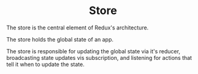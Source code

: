 <h1 align="center">
Store
</h1>

The store is the central element of Redux's architecture.

The store holds the global state of an app.

The store is responsible for updating the global state via it's reducer, broadcasting state updates vis subscription, and listening for actions that tell it when to update the state.

